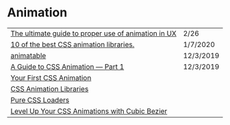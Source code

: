 # Animation

|  |  |
| :--- | :--- |
| [The ultimate guide to proper use of animation in UX](https://uxdesign.cc/the-ultimate-guide-to-proper-use-of-animation-in-ux-10bd98614fa9) | 2/26 |
| [10 of the best CSS animation libraries.](https://dev.to/weeb/10-of-the-best-css-animation-libraries-31d7) | 1/7/2020 |
| [animatable](http://leaverou.github.io/animatable) | 12/3/2019 |
| [A Guide to CSS Animation — Part 1](https://codeburst.io/a-guide-to-css-animation-part-1-8777f5beb1f8) | 12/3/2019 |
| [Your First CSS Animation](https://blog.prototypr.io/your-first-css-animation-69f0a83d8154) |  |
| [CSS Animation Libraries](https://css-tricks.com/css-animation-libraries/) |  |
| [Pure CSS Loaders](%20https://loading.io/css/) |  |
| [Level Up Your CSS Animations with Cubic Bezier](https://callmenick.com/dev/level-up-animations-cubic-bezier/) |  |

